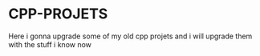 # CPP-PROJETS
Here i gonna upgrade some of my old cpp projets and i will upgrade them with the stuff i know now
